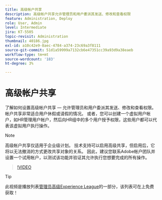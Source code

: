 ```yaml
---
title: 高级帐户共享
description: 高级帐户共享允许管理员和用户委派其发送、修改和查看权限
feature: Administration, Deploy
role: User, Admin
level: Intermediate
jira: KT-5505
topic-revisit: Administration
thumbnail: 40186.jpg
exl-id: a10c42e9-8aec-4784-a374-23c69a3f8111
source-git-commit: 51d1a59999a7132cb6e47351cc39a93d9a38eaeb
workflow-type: tm+mt
source-wordcount: '183'
ht-degree: 3%

---
```


# 高级帐户共享

了解如何设置高级帐户共享 — 允许管理员和用户委派其发送、修改和查看权限。 帐户共享非常适合用户休假或请假的情况。 或者，您可以创建一个虚拟用户帐户，如HR管理用户帐户，然后向HR组中的多个用户授予权限，这些用户都可以代表该虚拟用户执行操作。

>[!NOTE]
>
>高级帐户共享仅适用于企业级计划。 技术支持可以启用高级共享，但启用后，它将以无法撤消的方式更改共享对象的关系。 因此，建议您联系Adobe帐户团队并设置一个试用帐户，以测试该功能并验证其允许执行您想要完成的所有操作。

>[!VIDEO](https://video.tv.adobe.com/v/40186?quality=12&learn=on&hidetitle=true)

>[!TIP]
>
>此视频是播放列表[管理员高级Experience League](https://experienceleague.adobe.com/zh-hans/playlists/acrobat-sign-perform-advanced-tasks-administrators)的一部分，该列表可在上免费获取！
